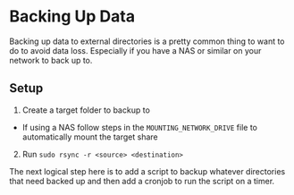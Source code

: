 # Backing Up Data

Backing up data to external directories is a pretty common thing to want to do to avoid data loss. Especially if you have a NAS or similar on your network to back up to.

## Setup

1. Create a target folder to backup to
  * If using a NAS follow steps in the `MOUNTING_NETWORK_DRIVE` file to automatically mount the target share
2. Run `sudo rsync -r <source> <destination>`

The next logical step here is to add a script to backup whatever directories that need backed up and then add a cronjob to run the script on a timer.
